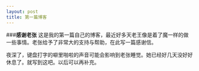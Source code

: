 ```yaml
---
layout: post
title: 第一篇博客
---
```

###**感谢老张**
这是我的第一篇自己的博客，最近好多天老王像是着了魔一样的做一些事情。老张给予了非常大的支持与帮助，在此写一篇感谢信。


夜深了，键盘打字的噼里啪啦的声音可能会影响到老张睡觉。她已经好几天没好好休息了。就写到这吧。以后可以再补充。
